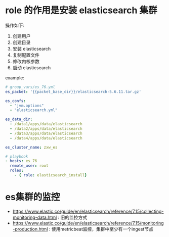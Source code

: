 # role 的作用是安装 elasticsearch 集群

操作如下:
1. 创建用户
2. 创建目录
3. 安装 elasticsearch
4. 复制配置文件
5. 修改内核参数
6. 启动 elasticsearch


example:
```yaml
# group_vars/es_76.yml
es_packet: '{{packet_base_dir}}/elasticsearch-5.6.11.tar.gz'

es_confs:
  - "jvm.options"
  - "elasticsearch.yml"

es_data_dir:
  - /data1/apps/data/elasticsearch
  - /data2/apps/data/elasticsearch
  - /data3/apps/data/elasticsearch
  - /data4/apps/data/elasticsearch

es_cluster_name: zxw_es

# playbook
- hosts: es_76
  remote_user: root
  roles:
    - { role: elasticsearch_install}
```

# es集群的监控

* https://www.elastic.co/guide/en/elasticsearch/reference/7.15/collecting-monitoring-data.html : 旧的监控方式
* https://www.elastic.co/guide/en/elasticsearch/reference/7.15/monitoring-production.html : 使用metricbeat监控，集群中至少有一个ingest节点 
